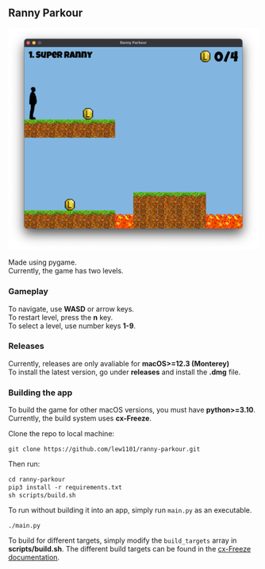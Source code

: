 ## Ranny Parkour
![screenshot](screenshot.png)

Made using pygame.\
Currently, the game has two levels.

### Gameplay
To navigate, use **WASD** or arrow keys.\
To restart level, press the **n** key.\
To select a level, use number keys **1-9**.

### Releases

Currently, releases are only avaliable for **macOS>=12.3 (Monterey)**\
To install the latest version, go under **releases** and install the **.dmg** file. 

### Building the app 
To build the game for other macOS versions, you must have **python>=3.10**. \
Currently, the build system uses **cx-Freeze**. 

Clone the repo to local machine:
```
git clone https://github.com/lew1101/ranny-parkour.git
```

Then run:
```
cd ranny-parkour
pip3 install -r requirements.txt
sh scripts/build.sh
```

To run without building it into an app, simply run `main.py` as an executable.
```
./main.py
```

To build for different targets, simply modify the `build_targets` array in **scripts/build.sh**. The different build targets can be found in the [cx-Freeze documentation](https://cx-freeze.readthedocs.io/en/latest/setup_script.html).